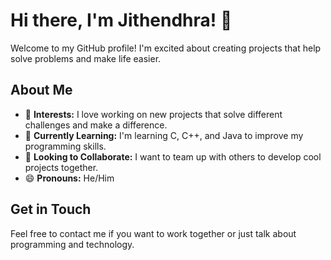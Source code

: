 # Hi there, I'm Jithendhra! 👋

Welcome to my GitHub profile! I'm excited about creating projects that help solve problems and make life easier.

## About Me

- 👀 **Interests:** I love working on new projects that solve different challenges and make a difference.
- 🌱 **Currently Learning:** I'm learning C, C++, and Java to improve my programming skills.
- 💞️ **Looking to Collaborate:** I want to team up with others to develop cool projects together.
- 😄 **Pronouns:** He/Him

## Get in Touch

Feel free to contact me if you want to work together or just talk about programming and technology.

